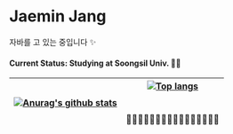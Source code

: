 Jaemin Jang
===========
자바를 고 있는 중입니다 ✨
#### Current Status: Studying at Soongsil Univ. 👩‍💻

<table border="0">
<thead>
<tr>
<th><a href="https://github.com/liverue/github-readme-stats"><img align="center" src="https://camo.githubusercontent.com/9ca56964f5847e8f1fd45b03fcdd10bf5bdf78d839df8f0616c1ba67d0fc0e34/68747470733a2f2f6769746875622d726561646d652d73746174732e76657263656c2e6170702f6170693f757365726e616d653d6c6976657275652673686f775f69636f6e733d74727565267468656d653d7261646963616c" alt="Anurag's github stats" data-canonical-src="https://github-readme-stats.vercel.app/api?username=liverue&show_icons=true&theme=radical" style="max-width: 100%;"></a></th>
<th><a href="https://github.com/liverue/github-readme-stats"><img align="center" src="https://camo.githubusercontent.com/8b804831ed05fe74c3e9d9e2bc58cbc77b7ebe7641f131d4d7b00f5080fe47f9/68747470733a2f2f6769746875622d726561646d652d73746174732e76657263656c2e6170702f6170692f746f702d6c616e67732f3f757365726e616d653d6c697665727565266c616e67735f636f756e743d38266c61796f75743d636f6d70616374267468656d653d7261646963616c" alt="Top langs" data-canonical-src="https://github-readme-stats.vercel.app/api/top-langs/?username=liverue&layout=compact&theme=radical" style="max-width: 100%;"></a>
<br><br><br>🌱🌱🌱🌱🌱🌱🌱🌱🌱🌱🌱🌱🌱🌱🌱🌱</th>
</tr>
</thead>
</table>
